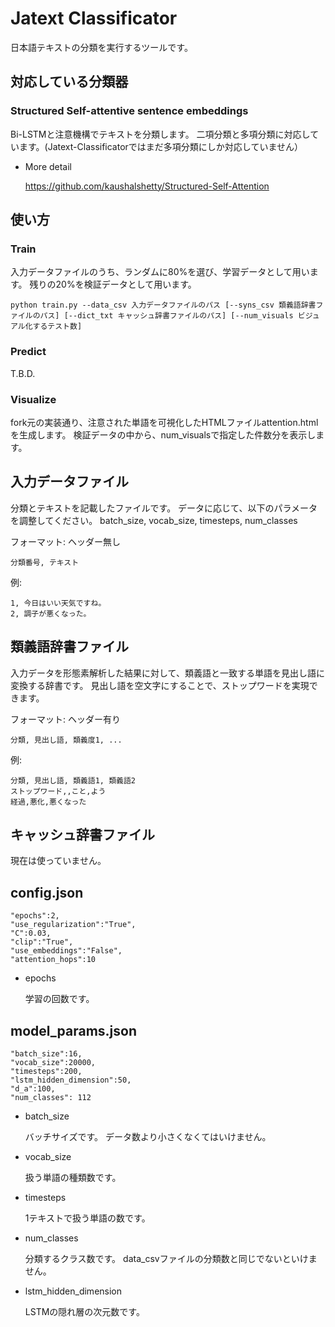 # Jatext Classificator

日本語テキストの分類を実行するツールです。

## 対応している分類器

### Structured Self-attentive sentence embeddings

Bi-LSTMと注意機構でテキストを分類します。
二項分類と多項分類に対応しています。(Jatext-Classificatorではまだ多項分類にしか対応していません）

* More detail

  https://github.com/kaushalshetty/Structured-Self-Attention

## 使い方

### Train

入力データファイルのうち、ランダムに80%を選び、学習データとして用います。
残りの20%を検証データとして用います。

```
python train.py --data_csv 入力データファイルのパス [--syns_csv 類義語辞書ファイルのパス] [--dict_txt キャッシュ辞書ファイルのパス] [--num_visuals ビジュアル化するテスト数]
```

### Predict

T.B.D.

### Visualize

fork元の実装通り、注意された単語を可視化したHTMLファイルattention.htmlを生成します。
検証データの中から、num_visualsで指定した件数分を表示します。

## 入力データファイル

分類とテキストを記載したファイルです。
データに応じて、以下のパラメータを調整してください。
batch_size, vocab_size, timesteps, num_classes

フォーマット: ヘッダー無し
```
分類番号, テキスト
```

例:
```
1, 今日はいい天気ですね。
2, 調子が悪くなった。
```

## 類義語辞書ファイル

入力データを形態素解析した結果に対して、類義語と一致する単語を見出し語に変換する辞書です。
見出し語を空文字にすることで、ストップワードを実現できます。

フォーマット: ヘッダー有り
```
分類, 見出し語, 類義度1, ...
```

例:
```
分類, 見出し語, 類義語1, 類義語2
ストップワード,,こと,よう
経過,悪化,悪くなった
```

## キャッシュ辞書ファイル

現在は使っていません。

## config.json

	"epochs":2,
	"use_regularization":"True",
	"C":0.03,
	"clip":"True",
	"use_embeddings":"False",
	"attention_hops":10

* epochs

  学習の回数です。

## model_params.json

	"batch_size":16,
	"vocab_size":20000,
	"timesteps":200,
	"lstm_hidden_dimension":50,
	"d_a":100,
	"num_classes": 112

* batch_size

  バッチサイズです。
  データ数より小さくなくてはいけません。

* vocab_size

  扱う単語の種類数です。

* timesteps

  1テキストで扱う単語の数です。

* num_classes

  分類するクラス数です。
  data_csvファイルの分類数と同じでないといけません。

* lstm_hidden_dimension

  LSTMの隠れ層の次元数です。

